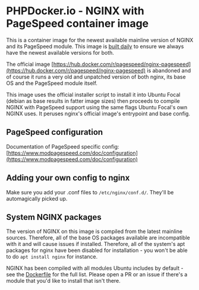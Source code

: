 # PHPDocker.io - NGINX with PageSpeed container image

This is a container image for the newest available mainline version of NGINX and its PageSpeed module. This image is [built daily](https://ci.auronconsulting.co.uk/teams/main/pipelines/phpdocker-base-images/jobs/nginx-pagespeed) to ensure we always have the newest available versions for both.

The official image [https://hub.docker.com/r/pagespeed/nginx-pagespeed](https://hub.docker.com/r/pagespeed/nginx-pagespeed) is abandoned and of course it runs a very old and unpatched version of both nginx, its base OS and the PageSpeed module itself.

This image uses the official installer script to install it into Ubuntu Focal (debian as base results in fatter image sizes) then proceeds to compile NGINX with PageSpeed support using the same flags Ubuntu Focal's own NGINX uses. It peruses nginx's official image's entrypoint and base config.

## PageSpeed configuration

Documentation of PageSpeed specific config: [https://www.modpagespeed.com/doc/configuration](https://www.modpagespeed.com/doc/configuration)

## Adding your own config to nginx

Make sure you add your .conf files to `/etc/nginx/conf.d/`. They'll be automagically picked up.

## System NGINX packages

The version of NGINX on this image is compiled from the latest mainline sources. Therefore, all of the base OS packages available are incompatible with it and will cause issues if installed. Therefore, all of the system's apt packages for nginx have been disabled for installation - you won't be able to do `apt install nginx` for instance.

NGINX has been compiled with all modules Ubuntu includes by default - see the [Dockerfile](Dockerfile) for the full list. Please open a PR or an issue if there's a module that you'd like to install that isn't there.

